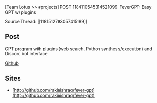 [Team Lotus >> #projects] POST 1184110545314521099: FeverGPT: Easy GPT w/ plugins 

Source Thread: [[1181512793057415189]]

## Post
GPT program with plugins (web search, Python synthesis/execution) and Discord bot interface 

[Github](http://github.com/rakinishraq/fever-gpt)

## Sites
- [http://github.com/rakinishraq/fever-gpt](http://github.com/rakinishraq/fever-gpt)
